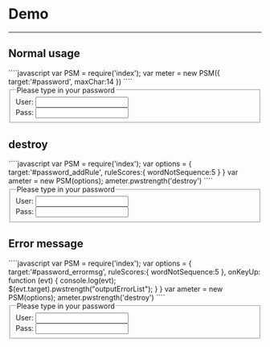 # Demo

---

## Normal usage
<link rel="stylesheet" href="/src/psm.css">
````javascript
var PSM = require('index');
var meter = new PSM({
    target:'#password',
    maxChar:14
})
````

<form>
        <fieldset>
            <legend>Please type in your password</legend>
            User: <input type="text" id="username" /><br />
            Pass: <input type="password" id="password" />
            <div id="messages"></div>
        </fieldset>
</form>

## destroy
<link rel="stylesheet" href="/src/psm.css">
````javascript
var PSM = require('index');
var options = {
    target:'#password_addRule',
    ruleScores:{
        wordNotSequence:5
    }
}
var ameter = new PSM(options);
ameter.pwstrength('destroy')
````

<form>
        <fieldset>
            <legend>Please type in your password</legend>
            User: <input type="text" id="username_destroy" /><br />
            Pass: <input type="password" id="password_destroy" />
            <div id="messages"></div>
        </fieldset>
</form>

## Error message
<link rel="stylesheet" href="/src/psm.css">
````javascript
var PSM = require('index');
var options = {
    target:'#password_errormsg',
    ruleScores:{
        wordNotSequence:5
    },
    onKeyUp: function (evt) {
        console.log(evt);
        $(evt.target).pwstrength("outputErrorList");
    }
}
var ameter = new PSM(options);
ameter.pwstrength('destroy')
````

<form>
        <fieldset>
            <legend>Please type in your password</legend>
            User: <input type="text" id="username_destroy" /><br />
            Pass: <input type="password" id="password_errormsg" />
            <div id="messages"></div>
        </fieldset>
</form>
